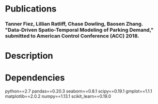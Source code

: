 # Publications
### Tanner Fiez, Lillian Ratliff, Chase Dowling, Baosen Zhang. "Data-Driven Spatio-Temporal Modeling of Parking Demand," submitted to American Control Conference (ACC) 2018.

# Description

# Dependencies
python==2.7
pandas==0.20.3
seaborn==0.8.1
scipy==0.19.1
gmplot==1.1.1
matplotlib==2.0.2
numpy==1.13.1
scikit_learn==0.19.0
